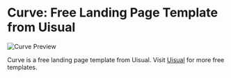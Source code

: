 # Curve: Free Landing Page Template from Uisual

![Curve Preview](https://res.cloudinary.com/uisual/image/upload/assets/screenshots/curve.png)

Curve is a free landing page template from Uisual. Visit [Uisual](https://uisual.com) for more free templates.